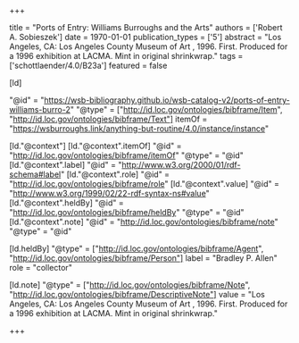 +++

title = "Ports of Entry: Williams Burroughs and the Arts"
authors = ['Robert A. Sobieszek']
date = 1970-01-01
publication_types = ['5']
abstract = "Los Angeles, CA: Los Angeles County Museum of Art , 1996. First. Produced for a 1996 exhibition at LACMA. Mint in original shrinkwrap."
tags = ['schottlaender/4.0/B23a']
featured = false

[ld]

"@id" = "https://wsb-bibliography.github.io/wsb-catalog-v2/ports-of-entry-williams-burro-2"
"@type" = ["http://id.loc.gov/ontologies/bibframe/Item", "http://id.loc.gov/ontologies/bibframe/Text"]
itemOf = "https://wsburroughs.link/anything-but-routine/4.0/instance/instance"

[ld."@context"]
    [ld."@context".itemOf]
    "@id" = "http://id.loc.gov/ontologies/bibframe/itemOf"
    "@type" = "@id"
    [ld."@context".label]
    "@id" = "http://www.w3.org/2000/01/rdf-schema#label"
    [ld."@context".role]
    "@id" = "http://id.loc.gov/ontologies/bibframe/role"
    [ld."@context".value]
    "@id" = "http://www.w3.org/1999/02/22-rdf-syntax-ns#value"
    [ld."@context".heldBy]
    "@id" = "http://id.loc.gov/ontologies/bibframe/heldBy"
    "@type" = "@id"
    [ld."@context".note]
    "@id" = "http://id.loc.gov/ontologies/bibframe/note"
    "@type" = "@id"

[ld.heldBy]
"@type" = ["http://id.loc.gov/ontologies/bibframe/Agent", "http://id.loc.gov/ontologies/bibframe/Person"]
label = "Bradley P. Allen"
role = "collector"

[ld.note]
"@type" = ["http://id.loc.gov/ontologies/bibframe/Note", "http://id.loc.gov/ontologies/bibframe/DescriptiveNote"]
value = "Los Angeles, CA: Los Angeles County Museum of Art , 1996. First. Produced for a 1996 exhibition at LACMA. Mint in original shrinkwrap."

+++
